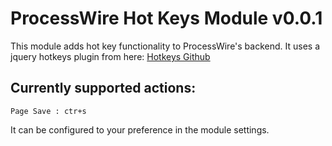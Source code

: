 # ProcessWire Hot Keys Module v0.0.1

This module adds hot key functionality to ProcessWire's backend.
It uses a jquery hotkeys plugin from here: [Hotkeys Github](https://github.com/jeresig/jquery.hotkeys)

## Currently supported actions:

	Page Save : ctr+s

It can be configured to your preference in the module settings.